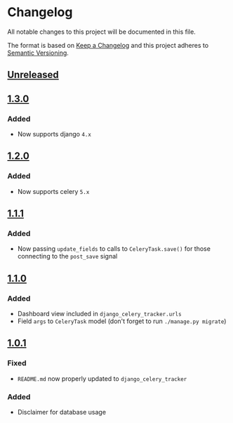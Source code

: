 # Changelog
All notable changes to this project will be documented in this file.

The format is based on [Keep a Changelog](http://keepachangelog.com/en/1.0.0/)
and this project adheres to [Semantic Versioning](http://semver.org/spec/v2.0.0.html).

## [Unreleased]

## [1.3.0]

### Added
- Now supports django `4.x`

## [1.2.0]

### Added
- Now supports celery `5.x`

## [1.1.1]

### Added
- Now passing `update_fields` to calls to `CeleryTask.save()` for those connecting to the `post_save` signal

## [1.1.0]

### Added
- Dashboard view included in `django_celery_tracker.urls`
- Field `args` to `CeleryTask` model (don't forget to run `./manage.py migrate`)

## [1.0.1]

### Fixed
- `README.md` now properly updated to `django_celery_tracker`

### Added
- Disclaimer for database usage

[Unreleased]: https://github.com/chris-allen/django-celery-tracker/compare/v1.3.0...HEAD
[1.3.0]: https://github.com/chris-allen/django-celery-tracker/compare/v1.2.0...v1.3.0
[1.2.0]: https://github.com/chris-allen/django-celery-tracker/compare/v1.1.1...v1.2.0
[1.1.1]: https://github.com/chris-allen/django-celery-tracker/compare/v1.1.0...v1.1.1
[1.1.0]: https://github.com/chris-allen/django-celery-tracker/compare/v1.0.1...v1.1.0
[1.0.1]: https://github.com/chris-allen/django-celery-tracker/compare/v1.0.0...v1.0.1
